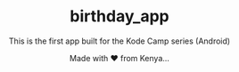 <div align="center">
 <h1>birthday_app</h1>
This is the first app built for the Kode Camp series (Android) 


Made with :heart: from Kenya...
</div>

